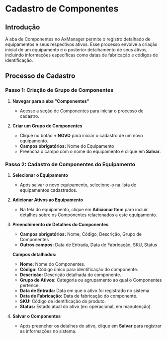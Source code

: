 
# Cadastro de Componentes

## Introdução

A aba de Componentes no AxManager permite o registro detalhado de equipamentos e seus respectivos ativos. Esse processo envolve a criação inicial de um equipamento e o posterior detalhamento de seus ativos, incluindo informações específicas como datas de fabricação e códigos de identificação.

## Processo de Cadastro

### Passo 1: Criação de Grupo de Componentes

1. **Navegar para a aba "Componentes"**
    - Acesse a seção de Componentes para iniciar o processo de cadastro.

2. **Criar um Grupo de Componentes**
    - Clique no botão **+ NOVO** para iniciar o cadastro de um novo equipamento.
    - **Campos obrigatórios:** Nome do Equipamento
    - Preencha o campo com o nome do equipamento e clique em **Salvar**.

### Passo 2: Cadastro de Componentes do Equipamento

1. **Selecionar o Equipamento**
    - Após salvar o novo equipamento, selecione-o na lista de equipamentos cadastrados.

2. **Adicionar Ativos ao Equipamento**
    - Na tela do equipamento, clique em **Adicionar Item** para incluir detalhes sobre os Componentes relacionados a este equipamento.

3. **Preenchimento de Detalhes do Componentes**
    - **Campos obrigatórios:** Nome, Código, Descrição, Grupo de Componentes
    - **Outros campos:** Data de Entrada, Data de Fabricação, SKU, Status

   **Campos detalhados:**
    - **Nome:** Nome do Componentes.
    - **Código:** Código único para identificação do componente.
    - **Descrição:** Descrição detalhada do componente.
    - **Grupo de Ativos:** Categoria ou agrupamento ao qual o Componentes pertence.
    - **Data de Entrada:** Data em que o ativo foi registrado no sistema.
    - **Data de Fabricação:** Data de fabricação do componente.
    - **SKU:** Código de identificação do produto.
    - **Status:** Estado atual do ativo (ex: operacional, em manutenção).

4. **Salvar o Componentes**
    - Após preencher os detalhes do ativo, clique em **Salvar** para registrar as informações no sistema.


